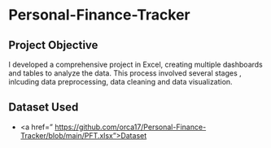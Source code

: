 # Personal-Finance-Tracker
## Project Objective 
I developed a comprehensive  project in Excel, creating multiple dashboards and tables to analyze the data. This process involved several stages , inlcuding data preprocessing, data cleaning and data visualization.

## Dataset Used
-	<a href=” https://github.com/orca17/Personal-Finance-Tracker/blob/main/PFT.xlsx”>Dataset</a>

